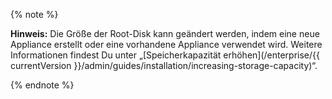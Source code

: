 {% note %}

**Hinweis:** Die Größe der Root-Disk kann geändert werden, indem eine neue Appliance erstellt oder eine vorhandene Appliance verwendet wird. Weitere Informationen findest Du unter „[Speicherkapazität erhöhen](/enterprise/{{ currentVersion }}/admin/guides/installation/increasing-storage-capacity)“.

{% endnote %}
